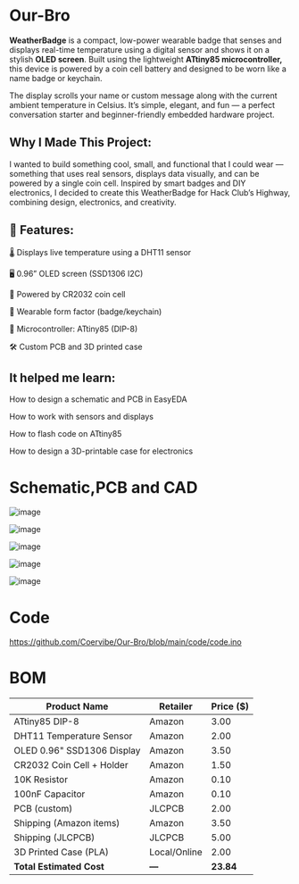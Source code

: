 # Our-Bro

**WeatherBadge** is a compact, low-power wearable badge that senses and displays real-time temperature using a digital sensor and shows it on a stylish **OLED screen**. Built using the lightweight **ATtiny85 microcontroller,** this device is powered by a coin cell battery and designed to be worn like a name badge or keychain.

The display scrolls your name or custom message along with the current ambient temperature in Celsius. It’s simple, elegant, and fun — a perfect conversation starter and beginner-friendly embedded hardware project.

## Why I Made This Project:

I wanted to build something cool, small, and functional that I could wear — something that uses real sensors, displays data visually, and can be powered by a single coin cell. Inspired by smart badges and DIY electronics, I decided to create this WeatherBadge for Hack Club’s Highway, combining design, electronics, and creativity.


## 🔧 Features:

🌡️ Displays live temperature using a DHT11 sensor

🖥️ 0.96” OLED screen (SSD1306 I2C)

🔋 Powered by CR2032 coin cell

👕 Wearable form factor (badge/keychain)

🧠 Microcontroller: ATtiny85 (DIP-8)

🛠️ Custom PCB and 3D printed case


## It helped me learn:

How to design a schematic and PCB in EasyEDA

How to work with sensors and displays

How to flash code on ATtiny85

How to design a 3D-printable case for electronics

# Schematic,PCB and CAD

![image](https://github.com/Coervibe/Our-Bro/blob/main/pcb/schematic.png)

![image](https://github.com/Coervibe/Our-Bro/blob/main/pcb/3d%20pcb.png)

![image](https://github.com/Coervibe/Our-Bro/blob/main/pcb/pcb.png)

![image](https://github.com/Coervibe/Our-Bro/blob/main/cad/case1.png)

![image](https://github.com/Coervibe/Our-Bro/blob/main/cad/case2.png)

# Code

https://github.com/Coervibe/Our-Bro/blob/main/code/code.ino

# BOM

| Product Name | Retailer | Price ($) |
| --- | --- | --- |
| ATtiny85 DIP-8 | Amazon | 3.00 |
| DHT11 Temperature Sensor | Amazon | 2.00 |
| OLED 0.96" SSD1306 Display | Amazon | 3.50 |
| CR2032 Coin Cell + Holder | Amazon | 1.50 |
| 10K Resistor | Amazon | 0.10 |
| 100nF Capacitor | Amazon | 0.10 |
| PCB (custom) | JLCPCB | 2.00 |
| Shipping (Amazon items) | Amazon | 3.50 |
| Shipping (JLCPCB) | JLCPCB | 5.00 |
| 3D Printed Case (PLA) | Local/Online | 2.00 |
| **Total Estimated Cost** | **—** | **23.84** |
